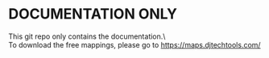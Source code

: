 
# DOCUMENTATION ONLY

This git repo only contains the documentation.\   
To download the free mappings, please go to <https://maps.djtechtools.com/>



